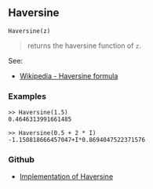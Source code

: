 ## Haversine

```
Haversine(z)
```

> returns the haversine function of `z`.
 
See:
* [Wikipedia - Haversine formula](https://en.wikipedia.org/wiki/Haversine_formula)

### Examples
```
>> Haversine(1.5)
0.4646313991661485 

>> Haversine(0.5 + 2 * I)
-1.150818666457047+I*0.8694047522371576 
```
  

### Github

* [Implementation of Haversine](https://github.com/axkr/symja_android_library/blob/master/symja_android_library/matheclipse-core/src/main/java/org/matheclipse/core/builtin/ExpTrigsFunctions.java#L2063) 
